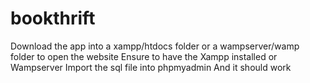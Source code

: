 # bookthrift
Download the app into a xampp/htdocs folder or a wampserver/wamp folder to open the website 
Ensure to have the Xampp installed or Wampserver 
Import the sql file into phpmyadmin
And it should work
